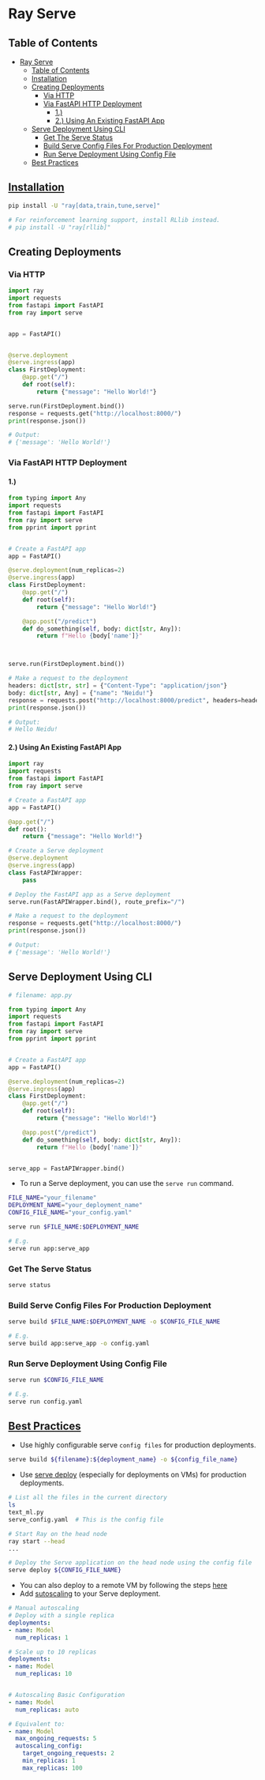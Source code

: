 # Ray Serve

## Table of Contents

- [Ray Serve](#ray-serve)
  - [Table of Contents](#table-of-contents)
  - [Installation](#installation)
  - [Creating Deployments](#creating-deployments)
    - [Via HTTP](#via-http)
    - [Via FastAPI HTTP Deployment](#via-fastapi-http-deployment)
      - [1.)](#1)
      - [2.) Using An Existing FastAPI App](#2-using-an-existing-fastapi-app)
  - [Serve Deployment Using CLI](#serve-deployment-using-cli)
    - [Get The Serve Status](#get-the-serve-status)
    - [Build Serve Config Files For Production Deployment](#build-serve-config-files-for-production-deployment)
    - [Run Serve Deployment Using Config File](#run-serve-deployment-using-config-file)
  - [Best Practices](#best-practices)

## [Installation](https://docs.ray.io/en/latest/ray-overview/installation.html)

```sh
pip install -U "ray[data,train,tune,serve]"

# For reinforcement learning support, install RLlib instead.
# pip install -U "ray[rllib]"
```

## Creating Deployments

### Via HTTP

```py
import ray
import requests
from fastapi import FastAPI
from ray import serve


app = FastAPI()


@serve.deployment
@serve.ingress(app)
class FirstDeployment:
    @app.get("/")
    def root(self):
        return {"message": "Hello World!"}

serve.run(FirstDeployment.bind())
response = requests.get("http://localhost:8000/")
print(response.json())

# Output:
# {'message': 'Hello World!'}
```

### Via FastAPI HTTP Deployment

#### 1.)

```py
from typing import Any
import requests
from fastapi import FastAPI
from ray import serve
from pprint import pprint


# Create a FastAPI app
app = FastAPI()

@serve.deployment(num_replicas=2)
@serve.ingress(app)
class FirstDeployment:
    @app.get("/")
    def root(self):
        return {"message": "Hello World!"}

    @app.post("/predict")
    def do_something(self, body: dict[str, Any]):
        return f"Hello {body['name']}"



serve.run(FirstDeployment.bind())

# Make a request to the deployment
headers: dict[str, str] = {"Content-Type": "application/json"}
body: dict[str, Any] = {"name": "Neidu!"}
response = requests.post("http://localhost:8000/predict", headers=headers, json=body)
print(response.json())

# Output:
# Hello Neidu!
```

#### 2.) Using An Existing FastAPI App

```py
import ray
import requests
from fastapi import FastAPI
from ray import serve

# Create a FastAPI app
app = FastAPI()

@app.get("/")
def root():
    return {"message": "Hello World!"}

# Create a Serve deployment
@serve.deployment
@serve.ingress(app)
class FastAPIWrapper:
    pass

# Deploy the FastAPI app as a Serve deployment
serve.run(FastAPIWrapper.bind(), route_prefix="/")

# Make a request to the deployment
response = requests.get("http://localhost:8000/")
print(response.json())

# Output:
# {'message': 'Hello World!'}
```

## Serve Deployment Using CLI

```py
# filename: app.py

from typing import Any
import requests
from fastapi import FastAPI
from ray import serve
from pprint import pprint


# Create a FastAPI app
app = FastAPI()

@serve.deployment(num_replicas=2)
@serve.ingress(app)
class FirstDeployment:
    @app.get("/")
    def root(self):
        return {"message": "Hello World!"}

    @app.post("/predict")
    def do_something(self, body: dict[str, Any]):
        return f"Hello {body['name']}"


serve_app = FastAPIWrapper.bind()
```

- To run a Serve deployment, you can use the `serve run` command.

```sh
FILE_NAME="your_filename"
DEPLOYMENT_NAME="your_deployment_name"
CONFIG_FILE_NAME="your_config.yaml"

serve run $FILE_NAME:$DEPLOYMENT_NAME

# E.g.
serve run app:serve_app
```

### Get The Serve Status

```sh
serve status
```

### Build Serve Config Files For Production Deployment

```sh
serve build $FILE_NAME:$DEPLOYMENT_NAME -o $CONFIG_FILE_NAME

# E.g.
serve build app:serve_app -o config.yaml
```

### Run Serve Deployment Using Config File

```sh
serve run $CONFIG_FILE_NAME

# E.g.
serve run config.yaml
```

## [Best Practices](https://docs.ray.io/en/latest/serve/production-guide/best-practices.html)

- Use highly configurable serve `config files` for production deployments.

```sh
serve build ${filename}:${deployment_name} -o ${config_file_name}
```

- Use [serve deploy](https://docs.ray.io/en/latest/serve/advanced-guides/deploy-vm.html#deploy-on-vm) (especially for deployments on VMs) for production deployments.

```sh
# List all the files in the current directory
ls
text_ml.py
serve_config.yaml  # This is the config file

# Start Ray on the head node
ray start --head
...

# Deploy the Serve application on the head node using the config file
serve deploy ${CONFIG_FILE_NAME}
```

- You can also deploy to a remote VM by following the steps [here](https://docs.ray.io/en/latest/serve/advanced-guides/deploy-vm.html#using-a-remote-cluster)
- Add [sutoscaling](https://docs.ray.io/en/latest/serve/autoscaling-guide.html) to your Serve deployment.

```yaml
# Manual autoscaling
# Deploy with a single replica
deployments:
- name: Model
  num_replicas: 1

# Scale up to 10 replicas
deployments:
- name: Model
  num_replicas: 10


# Autoscaling Basic Configuration
- name: Model
  num_replicas: auto

# Equivalent to:
- name: Model
  max_ongoing_requests: 5
  autoscaling_config:
    target_ongoing_requests: 2
    min_replicas: 1
    max_replicas: 100
```
